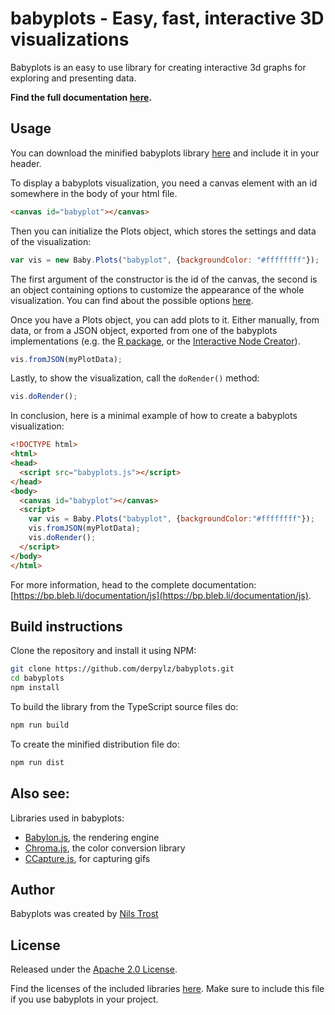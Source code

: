 # babyplots - Easy, fast, interactive 3D visualizations

Babyplots is an easy to use library for creating interactive 3d graphs for exploring and presenting data.

**Find the full documentation [here](https://bp.bleb.li/documentation/js).**

## Usage

You can download the minified babyplots library [here](dist/babyplots.js) and include it in your header.

To display a babyplots visualization, you need a canvas element with an id somewhere in the body of your html file.

```html
<canvas id="babyplot"></canvas>
```

Then you can initialize the Plots object, which stores the settings and data of the visualization:

```javascript
var vis = new Baby.Plots("babyplot", {backgroundColor: "#ffffffff"});
```

The first argument of the constructor is the id of the canvas, the second is an object containing options to customize the appearance of the whole visualization. You can find about the possible options [here](https://bp.bleb.li/documentation/js#plotsObject).

Once you have a Plots object, you can add plots to it. Either manually, from data, or from a JSON object, exported from one of the babyplots implementations (e.g. the [R package](https://bp.bleb.li/documentation/r), or the [Interactive Node Creator](https://bp.bleb.li/documentation/creator)).

```javascript
vis.fromJSON(myPlotData);
```

Lastly, to show the visualization, call the `doRender()` method:

```javascript
vis.doRender();
```

In conclusion, here is a minimal example of how to create a babyplots visualization:

```html
<!DOCTYPE html>
<html>
<head>
  <script src="babyplots.js"></script>
</head>
<body>
  <canvas id="babyplot"></canvas>
  <script>
    var vis = Baby.Plots("babyplot", {backgroundColor:"#ffffffff"});
    vis.fromJSON(myPlotData);
    vis.doRender();
  </script>
</body>
</html>
```

For more information, head to the complete documentation: [https://bp.bleb.li/documentation/js](https://bp.bleb.li/documentation/js).

## Build instructions

Clone the repository and install it using NPM:

```bash
git clone https://github.com/derpylz/babyplots.git
cd babyplots
npm install
```

To build the library from the TypeScript source files do:

```bash
npm run build
```

To create the minified distribution file do:

```bash
npm run dist
```

## Also see:

Libraries used in babyplots:

* [Babylon.js](https://www.babylonjs.com/), the rendering engine
* [Chroma.js](https://gka.github.io/chroma.js/), the color conversion library
* [CCapture.js](https://github.com/spite/ccapture.js/), for capturing gifs

## Author

Babyplots was created by [Nils Trost](http://nils.blebli.de)

## License

Released under the [Apache 2.0 License](LICENSE).

Find the licenses of the included libraries [here](dist/babyplots.js.LICENSE.txt). Make sure to include this file if you use babyplots in your project.


